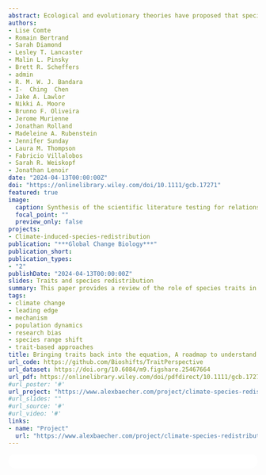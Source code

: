 ```yaml
---
abstract: Ecological and evolutionary theories have proposed that species traits should be important in mediating species responses to contemporary climate change; yet, empirical evidence has so far provided mixed evidence for the role of behavioral, life history, or ecological characteristics in facilitating or hindering species range shifts. As such, the utility of trait-based approaches to predict species redistribution under climate change has been called into question. We develop the perspective, supported by evidence, that trait variation, if used carefully can have high potential utility, but that past analyses have in many cases failed to identify an explanatory value for traits by not fully embracing the complexity of species range shifts. First, we discuss the relevant theory linking species traits to range shift processes at the leading (expansion) and trailing (contraction) edges of species distributions and highlight the need to clarify the mechanistic basis of trait-based approaches. Second, we provide a brief overview of range shift–trait studies and identify new opportunities for trait integration that consider range-specific processes and   intraspecific variability. Third, we explore the circumstances under which environmental and biotic context dependencies are likely to affect our ability to identify the contribution of species traits to range shift processes. Finally, we propose that revealing the role of traits in shaping species redistribution may likely require accounting for methodological variation arising from the range shift estimation process as well as addressing existing functional, geographical, and phylogenetic biases. We provide a series of considerations for more effectively integrating traits as well as extrinsic and methodological factors into species redistribution research. Together, these analytical approaches promise stronger mechanistic and predictive understanding that can help society mitigate and adapt to the effects of climate change on biodiversity.
authors:
- Lise Comte
- Romain Bertrand
- Sarah Diamond
- Lesley T. Lancaster
- Malin L. Pinsky
- Brett R. Scheffers
- admin
- R. M. W. J. Bandara
- I-  Ching  Chen
- Jake A. Lawlor
- Nikki A. Moore
- Brunno F. Oliveira
- Jerome Murienne
- Jonathan Rolland
- Madeleine A. Rubenstein
- Jennifer Sunday
- Laura M. Thompson
- Fabricio Villalobos
- Sarah R. Weiskopf
- Jonathan Lenoir
date: "2024-04-13T00:00:00Z"
doi: "https://onlinelibrary.wiley.com/doi/10.1111/gcb.17271"
featured: true
image:
  caption: Synthesis of the scientific literature testing for relationships between traits and range shifts.
  focal_point: ""
  preview_only: false
projects:
- Climate-induced-species-redistribution
publication: "***Global Change Biology***"
publication_short:
publication_types:
- "2"
publishDate: "2024-04-13T00:00:00Z"
slides: Traits and species redistribution
summary: This paper provides a review of the role of species traits in determining the outcomes of climate-induced range shifts. 
tags:
- climate change
- leading edge
- mechanism
- population dynamics
- research bias
- species range shift
- trait-based approaches  
title: Bringing traits back into the equation, A roadmap to understand species redistribution
url_code: https://github.com/Bioshifts/TraitPerspective
url_dataset: https://doi.org/10.6084/m9.figshare.25467664
url_pdf: https://onlinelibrary.wiley.com/doi/pdfdirect/10.1111/gcb.17271?download=true
#url_poster: '#'
url_project: "https://www.alexbaecher.com/project/climate-species-redistribution/"
#url_slides: ""
#url_source: '#'
#url_video: '#'
links:
- name: "Project"
  url: "https://www.alexbaecher.com/project/climate-species-redistribution/"
---
```



<html>
  <style>
    section {
        background: white;
        color: black;
        border-radius: 1em;
        padding: 1em;
        left: 50% }
    #inner {
        display: inline-block;
        display: flex;
        align-items: center;
        justify-content: center }
  </style>
  <section>
    <div id="inner">
      <script type='text/javascript' src='https://d1bxh8uas1mnw7.cloudfront.net/assets/embed.js'></script>
        <span style="float:left"; 
          class="__dimensions_badge_embed__" 
          data-doi="10.1111/gcb.17271" 
          data-hide-zero-citations="true" 
          data-legend="always">
        </span>
      <script async src="https://badge.dimensions.ai/badge.js" charset="utf-8"></script>
        <div  style="float:right"; 
          data-link-target="_blank" 
          data-badge-details="right" 
          data-badge-type="medium-donut"
          data-doi="10.1111/gcb.17271"   
          data-condensed="true" 
          data-hide-no-mentions="true" 
          class="altmetric-embed">
        </div>
  </section>
